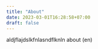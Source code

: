 ```yaml
---
title: "About"
date: 2023-03-01T16:28:58+07:00
draft: false
---
```


aldjflajdslkfnlasndflknln about (en)

